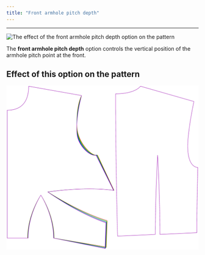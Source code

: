 ```yaml
---
title: "Front armhole pitch depth"
---
```


---

![The effect of the front armhole pitch depth option on the pattern](sample.png)

The **front armhole pitch depth** option controls the vertical position of the armhole pitch point at the front.

## Effect of this option on the pattern

![This image shows the effect of this option by superimposing several variants that have a different value for this option](bella_frontarmholepitchdepth_sample.svg "Effect of this option on the pattern")

